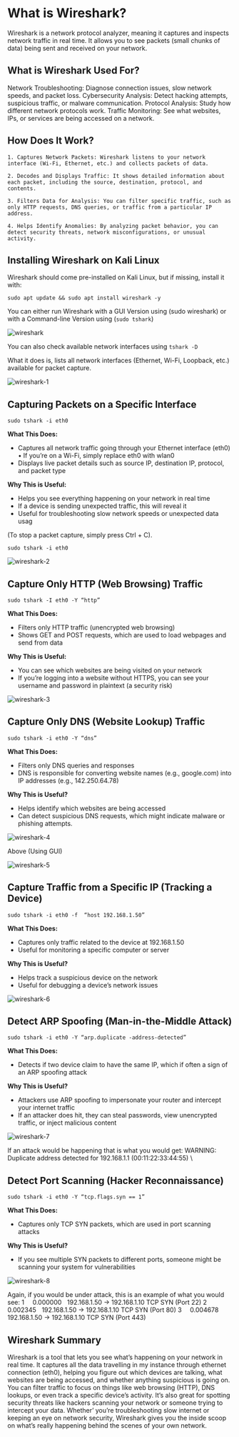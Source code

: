 # What is Wireshark?

Wireshark is a network protocol analyzer, meaning it captures and inspects network traffic in real time. It allows you to see packets (small chunks of data) being sent and received on your network. 

## What is Wireshark Used For?

Network Troubleshooting: Diagnose connection issues, slow network speeds, and packet loss.
Cybersecurity Analysis: Detect hacking attempts, suspicious traffic, or malware communication.
Protocol Analysis: Study how different network protocols work.
Traffic Monitoring: See what websites, IPs, or services are being accessed on a network.

## How Does It Work?

    1. Captures Network Packets: Wireshark listens to your network interface (Wi-Fi, Ethernet, etc.) and collects packets of data.

    2. Decodes and Displays Traffic: It shows detailed information about each packet, including the source, destination, protocol, and contents.

    3. Filters Data for Analysis: You can filter specific traffic, such as only HTTP requests, DNS queries, or traffic from a particular IP address.

    4. Helps Identify Anomalies: By analyzing packet behavior, you can detect security threats, network misconfigurations, or unusual activity.

## Installing Wireshark on Kali Linux

Wireshark should come pre-installed on Kali Linux, but if missing, install it with:

`sudo apt update && sudo apt install wireshark -y`

You can either run Wireshark with a GUI Version using (sudo wireshark) or with a Command-line Version using (`sudo tshark`)

![wireshark](../../../../images/computer_forensic/wireshark/wireshark.png)

You can also check available network interfaces using `tshark -D`

What it does is, lists all network interfaces (Ethernet, Wi-Fi, Loopback, etc.) available for packet capture.

![wireshark-1](../../../../images/computer_forensic/wireshark/wireshark-1.png)

## **Capturing Packets on a Specific Interface**

`sudo tshark -i eth0`

**What This Does:**

- Captures all network traffic going through your Ethernet interface (eth0)
    • If you’re on a Wi-Fi, simply replace eth0 with wlan0
- Displays live packet details such as source IP, destination IP, protocol, and packet type

**Why This is Useful:**

- Helps you see everything happening on your network in real time
- If a device is sending unexpected traffic, this will reveal it
- Useful for troubleshooting slow network speeds or unexpected data usag

(To stop a packet capture, simply press Ctrl + C). 

`sudo tshark -i eth0`

![wireshark-2](../../../../images/computer_forensic/wireshark/wireshark-2.png)

## **Capture Only HTTP (Web Browsing) Traffic**

`sudo tshark -I eth0 -Y “http”`

**What This Does:**

- Filters only HTTP traffic (unencrypted web browsing)
- Shows GET and POST requests, which are used to load webpages and send from data

**Why This is Useful:**

- You can see which websites are being visited on your network
- If you’re logging into a website without HTTPS, you can see your username and password in plaintext (a security risk)

![wireshark-3](../../../../images/computer_forensic/wireshark/wireshark-3.png)

## Capture Only DNS (Website Lookup) Traffic

`sudo tshark -i eth0 -Y “dns”`

**What This Does:**

- Filters only DNS queries and responses
- DNS is responsible for converting website names (e.g., google.com) into IP addresses (e.g., 142.250.64.78)

**Why This is Useful?**

- Helps identify which websites are being accessed
- Can detect suspicious DNS requests, which might indicate malware or phishing attempts.

![wireshark-4](../../../../images/computer_forensic/wireshark/wireshark-4.png)

Above (Using GUI)

![wireshark-5](../../../../images/computer_forensic/wireshark/wireshark-5.png)

## Capture Traffic from a Specific IP (Tracking a Device)

`sudo tshark -i eth0 -f  “host 192.168.1.50”`

**What This Does:**

- Captures only traffic related to the device at 192.168.1.50
- Useful for monitoring a specific computer or server

**Why This is Useful?**

- Helps track a suspicious device on the network
- Useful for debugging a device’s network issues

![wireshark-6](../../../../images/computer_forensic/wireshark/wireshark-6.png)

## Detect ARP Spoofing (Man-in-the-Middle Attack)

`sudo tshark -i eth0 -Y “arp.duplicate -address-detected”`

**What This Does:**

- Detects if two device claim to have the same IP, which if often a sign of an ARP spoofing attack

**Why This is Useful?**

- Attackers use ARP spoofing to impersonate your router and intercept your internet traffic
- If an attacker does hit, they can steal passwords, view unencrypted traffic, or inject malicious content

![wireshark-7](../../../../images/computer_forensic/wireshark/wireshark-7.png)

If an attack would be happening that is what you would get:
WARNING: Duplicate address detected for 192.168.1.1 (00:11:22:33:44:55) \

## Detect Port Scanning (Hacker Reconnaissance)

`sudo tshark -i eth0 -Y “tcp.flags.syn == 1”`

**What This Does:**

- Captures only TCP SYN packets, which are used in port scanning attacks

**Why This is Useful?**

- If you see multiple SYN packets to different ports, someone might be scanning your system for vulnerabilities

![wireshark-8](../../../../images/computer_forensic/wireshark/wireshark-8.png)

Again, if you would be under attack, this is an example of what you would see:
1      0.000000    192.168.1.50 → 192.168.1.10 TCP SYN (Port 22)
2      0.002345    192.168.1.50 → 192.168.1.10 TCP SYN (Port 80)
3      0.004678    192.168.1.50 → 192.168.1.10 TCP SYN (Port 443)

## Wireshark Summary

Wireshark is a tool that lets you see what’s happening on your network in real time. It captures all the data travelling in my instance through ethernet connection (eth0), helping you figure out which devices are talking, what websites are being accessed, and whether anything suspicious is going on. You can filter traffic to focus on things like web browsing (HTTP), DNS lookups, or even track a specific device’s activity. It’s also great for spotting security threats like hackers scanning your network or someone trying to intercept your data. Whether’ you’re troubleshooting slow internet or keeping an eye on network security, Wireshark gives you the inside scoop on what’s really happening behind the scenes of your own network.